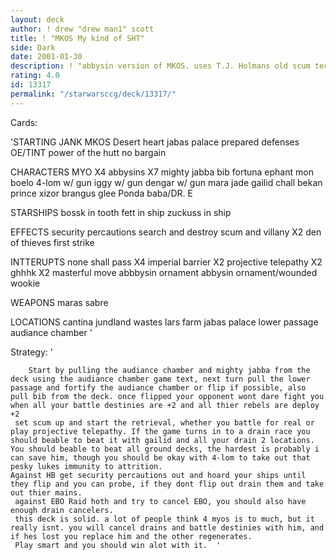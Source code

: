 ```yaml
---
layout: deck
author: ! drew "drew man1" scott
title: ! "MKOS My kind of SHT"
side: Dark
date: 2001-01-30
description: ! "abbysin version of MKOS. uses T.J. Holmans old scum tech. also battles retrieves and..oh yeah WIN."
rating: 4.0
id: 13317
permalink: "/starwarsccg/deck/13317/"
---
```

Cards: 

'STARTING JANK
MKOS
Desert heart
jabas palace
prepared defenses
OE/TINT
power of the hutt
no bargain

CHARACTERS
MYO X4
abbysins X7
mighty jabba
bib fortuna
ephant mon
boelo
4-lom w/ gun
iggy w/ gun
dengar w/ gun
mara jade
gailid
chall bekan
prince xizor
brangus glee
Ponda baba/DR. E

STARSHIPS
bossk in tooth
fett in ship
zuckuss in ship

EFFECTS
security percautions
search and destroy
scum and villany X2
den of thieves
first strike

INTTERUPTS
none shall pass X4
imperial barrier X2
projective telepathy X2
ghhhk X2
masterful move
abbbysin ornament
abbysin ornament/wounded wookie

WEAPONS
maras sabre

LOCATIONS
cantina
jundland wastes
lars farm
jabas palace lower passage
audiance chamber '

Strategy: '

	    Start by pulling the audiance chamber and mighty jabba from the deck using the audiance chamber game text, next turn pull the lower passage and fortify the audiance chamber or flip if possible, also pull bib from the deck. once flipped your opponent wont dare fight you when all your battle destinies are +2 and all thier rebels are deploy +2
	 set scum up and start the retrieval, whether you battle for real or play projective telepathy. If the game turns in to a drain race you should beable to beat it with gailid and all your drain 2 locations.
	You should beable to beat all ground decks, the hardest is probably i can save him, though you should be okay with 4-lom to take out that pesky lukes immunity to attrition.
	Against HB get security percautions out and hoard your ships until they flip and you can probe, if they dont flip out drain them and take out thier mains.
	 against EBO Raid hoth and try to cancel EBO, you should also have enough drain cancelers.
	 this deck is solid. a lot of people think 4 myos is to much, but it really isnt. you will cancel drains and battle destinies with him, and if hes lost you replace him and the other regenerates.
	 Play smart and you should win alot with it.  '
